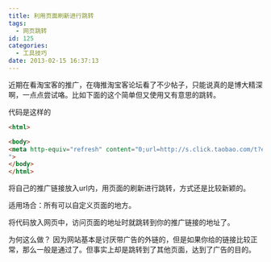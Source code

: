 ```yaml
---
title: 利用页面刷新进行跳转
tags:
  - 网页跳转
id: 125
categories:
  - 工具技巧
date: 2013-02-15 16:37:13
---
```


近期在看淘宝客的推广，在嗨推淘宝客论坛看了不少帖子，只能说真的是博大精深啊，一点点尝试咯。比如下面的这个简单但又使用又有意思的跳转。

代码是这样的
```html
<html>

<body>
<meta http-equiv="refresh" content="0;url=http://s.click.taobao.com/t?e=zGU34CA7K%2BPkqB07S4%2FK0CITy7klxxrJ35Nnc0iN0jSUl9wc6VaVCvWRaeeiDtIH1Zyj39ZxgLj3GgUToRJ3U8ILlGv9MWm5F8jMLjqqdJzhLg%3D%3D
">
</body>
</html>
```
将自己的推广链接放入url内，用页面的刷新进行跳转，方式还是比较新颖的。

适用场合：所有可以自定义页面的地方。

将代码放入网页中，访问页面的地址时就跳转到你的推广链接的地址了。

为何这么做？
因为网站基本是讨厌带广告的外链的，但是如果你给的链接比较正常，那么一般是通过了。但事实上却是跳转到了其他页面，达到了广告的目的。